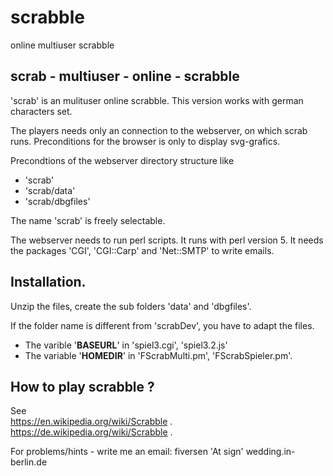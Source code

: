 # scrabble
online multiuser scrabble

scrab  - multiuser - online - scrabble
--------------------------------------

'scrab' is an mulituser online scrabble.
This version works with german characters set.

The players needs only an connection to the webserver, 
on which scrab runs.
Preconditions for the browser is only to display svg-grafics.


Precondtions of the webserver
directory structure like 
- 'scrab'
- 'scrab/data'
- 'scrab/dbgfiles'

The name 'scrab' is freely selectable.

The webserver needs to run  perl scripts.
It runs with perl version 5.
It needs the packages 
'CGI', 'CGI::Carp' and 'Net::SMTP' to write emails.


Installation.
-------------
Unzip the files, create the sub folders  'data' and 'dbgfiles'.<br/>

If the folder name is different from 'scrabDev', you have to adapt the files.
* The varible '<b>BASEURL</b>' in  'spiel3.cgi', 'spiel3.2.js'<br>
* The variable '<b>HOMEDIR</b>' in 'FScrabMulti.pm', 'FScrabSpieler.pm'.


How to play scrabble ?
----------------------
See  
https://en.wikipedia.org/wiki/Scrabble  .
https://de.wikipedia.org/wiki/Scrabble  .


For problems/hints - write me an email: 
fiversen 'At sign' wedding.in-berlin.de
